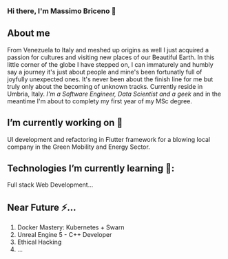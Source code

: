 ### Hi there, I'm Massimo Briceno 👋

<!--
**massimo-briceno/massimo-briceno** is a ✨ _special_ ✨ repository because its `README.md` (this file) appears on your GitHub profile.

Here are some ideas to get you started:

-  ...
-  ...
- 👯 I’m looking to collaborate on ...
- 🤔 I’m looking for help with ...
- 💬 Ask me about ...
- 📫 How to reach me: ...
- 😄 Pronouns: ...
-  Fun fact: ...
-->

## About me
From Venezuela to Italy and meshed up origins as well I just acquired a passion for cultures and visiting new places of our Beautiful Earth. In this little corner of the globe I have stepped on, I can immaturely and humbly say a journey it's just about people and mine's been fortunatly full of joyfully unexpected ones. It's never been about the finish line for me but truly only about the becoming of unknown tracks. Currently reside in Umbria, Italy. <em>I'm a Software Engineer, Data Scientist and a geek</em> and in the meantime I'm about to complety my first year of my MSc degree.
## I’m currently working on 🔭
UI development and refactoring in Flutter framework for a blowing local company in the Green Mobility and Energy Sector.
## Technologies I’m currently learning 🌱:
Full stack Web Development...
## Near Future ⚡...
1. Docker Mastery: Kubernetes + Swarn
2. Unreal Engine 5 - C++ Developer
3. Ethical Hacking
4. ...
